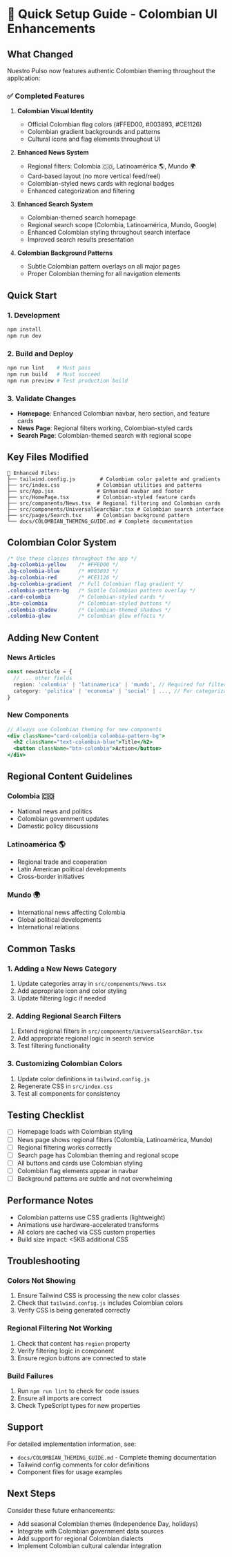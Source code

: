 # 🚀 Quick Setup Guide - Colombian UI Enhancements

## What Changed

Nuestro Pulso now features authentic Colombian theming throughout the application:

### ✅ Completed Features

1. **Colombian Visual Identity**
   - Official Colombian flag colors (#FFED00, #003893, #CE1126)
   - Colombian gradient backgrounds and patterns
   - Cultural icons and flag elements throughout UI

2. **Enhanced News System**
   - Regional filters: Colombia 🇨🇴, Latinoamérica 🌎, Mundo 🌍
   - Card-based layout (no more vertical feed/reel)
   - Colombian-styled news cards with regional badges
   - Enhanced categorization and filtering

3. **Enhanced Search System**
   - Colombian-themed search homepage
   - Regional search scope (Colombia, Latinoamérica, Mundo, Google)
   - Enhanced Colombian styling throughout search interface
   - Improved search results presentation

4. **Colombian Background Patterns**
   - Subtle Colombian pattern overlays on all major pages
   - Proper Colombian theming for all navigation elements

## Quick Start

### 1. Development
```bash
npm install
npm run dev
```

### 2. Build and Deploy
```bash
npm run lint    # Must pass
npm run build   # Must succeed
npm run preview # Test production build
```

### 3. Validate Changes
- **Homepage**: Enhanced Colombian navbar, hero section, and feature cards
- **News Page**: Regional filters working, Colombian-styled cards
- **Search Page**: Colombian-themed search with regional scope

## Key Files Modified

```
📁 Enhanced Files:
├── tailwind.config.js        # Colombian color palette and gradients
├── src/index.css            # Colombian utilities and patterns
├── src/App.jsx              # Enhanced navbar and footer
├── src/HomePage.tsx         # Colombian-styled feature cards
├── src/components/News.tsx  # Regional filtering and Colombian cards
├── src/components/UniversalSearchBar.tsx # Colombian search interface
├── src/pages/Search.tsx     # Colombian background pattern
└── docs/COLOMBIAN_THEMING_GUIDE.md # Complete documentation
```

## Colombian Color System

```css
/* Use these classes throughout the app */
.bg-colombia-yellow    /* #FFED00 */
.bg-colombia-blue      /* #003893 */
.bg-colombia-red       /* #CE1126 */
.bg-colombia-gradient  /* Full Colombian flag gradient */
.colombia-pattern-bg   /* Subtle Colombian pattern overlay */
.card-colombia         /* Colombian-styled cards */
.btn-colombia          /* Colombian-styled buttons */
.colombia-shadow       /* Colombian-themed shadows */
.colombia-glow         /* Colombian glow effects */
```

## Adding New Content

### News Articles
```typescript
const newsArticle = {
  // ... other fields
  region: 'colombia' | 'latinamerica' | 'mundo', // Required for filtering
  category: 'politica' | 'economia' | 'social' | ..., // For categorization
}
```

### New Components
```jsx
// Always use Colombian theming for new components
<div className="card-colombia colombia-pattern-bg">
  <h2 className="text-colombia-blue">Title</h2>
  <button className="btn-colombia">Action</button>
</div>
```

## Regional Content Guidelines

### Colombia 🇨🇴
- National news and politics
- Colombian government updates
- Domestic policy discussions

### Latinoamérica 🌎
- Regional trade and cooperation
- Latin American political developments
- Cross-border initiatives

### Mundo 🌍
- International news affecting Colombia
- Global political developments
- International relations

## Common Tasks

### 1. Adding a New News Category
1. Update categories array in `src/components/News.tsx`
2. Add appropriate icon and color styling
3. Update filtering logic if needed

### 2. Adding Regional Search Filters
1. Extend regional filters in `src/components/UniversalSearchBar.tsx`
2. Add appropriate regional logic in search service
3. Test filtering functionality

### 3. Customizing Colombian Colors
1. Update color definitions in `tailwind.config.js`
2. Regenerate CSS in `src/index.css`
3. Test all components for consistency

## Testing Checklist

- [ ] Homepage loads with Colombian styling
- [ ] News page shows regional filters (Colombia, Latinoamérica, Mundo)
- [ ] Regional filtering works correctly
- [ ] Search page has Colombian theming and regional scope
- [ ] All buttons and cards use Colombian styling
- [ ] Colombian flag elements appear in navbar
- [ ] Background patterns are subtle and not overwhelming

## Performance Notes

- Colombian patterns use CSS gradients (lightweight)
- Animations use hardware-accelerated transforms
- All colors are cached via CSS custom properties
- Build size impact: <5KB additional CSS

## Troubleshooting

### Colors Not Showing
1. Ensure Tailwind CSS is processing the new color classes
2. Check that `tailwind.config.js` includes Colombian colors
3. Verify CSS is being generated correctly

### Regional Filtering Not Working
1. Check that content has `region` property
2. Verify filtering logic in component
3. Ensure region buttons are connected to state

### Build Failures
1. Run `npm run lint` to check for code issues
2. Ensure all imports are correct
3. Check TypeScript types for new properties

## Support

For detailed implementation information, see:
- `docs/COLOMBIAN_THEMING_GUIDE.md` - Complete theming documentation
- Tailwind config comments for color definitions
- Component files for usage examples

## Next Steps

Consider these future enhancements:
- Add seasonal Colombian themes (Independence Day, holidays)
- Integrate with Colombian government data sources
- Add support for regional Colombian dialects
- Implement Colombian cultural calendar integration
